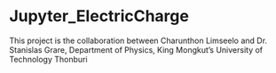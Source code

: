 # Jupyter_ElectricCharge
This project is the collaboration between Charunthon Limseelo and Dr. Stanislas Grare, Department of Physics, King Mongkut’s University of Technology Thonburi
